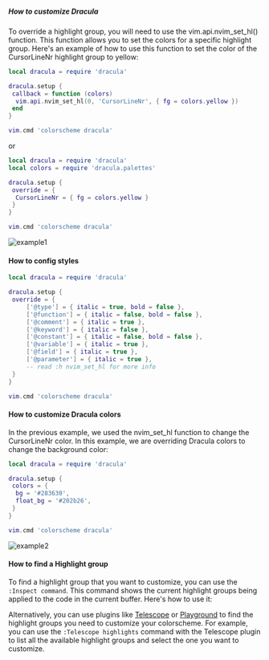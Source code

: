 ##### How to customize Dracula

To override a highlight group, you will need to use the 
vim.api.nvim_set_hl() function. 
This function allows you to set the colors for a specific highlight group.
Here's an example of how to use this function to set the color 
of the CursorLineNr highlight group to yellow:

```lua
local dracula = require 'dracula'

dracula.setup {
 callback = function (colors)
  vim.api.nvim_set_hl(0, 'CursorLineNr', { fg = colors.yellow })
 end
}

vim.cmd 'colorscheme dracula'
```

or

```lua
local dracula = require 'dracula'
local colors = require 'dracula.palettes'

dracula.setup {
 override = {
  CursorLineNr = { fg = colors.yellow }
 }
}

vim.cmd 'colorscheme dracula'
```

![example1](https://user-images.githubusercontent.com/50273941/228698201-4a8a57fd-51e6-473a-aecd-4771cd07ad6f.png)

#### How to config styles

```lua
local dracula = require 'dracula'

dracula.setup {
 override = {
     ['@type'] = { italic = true, bold = false },
     ['@function'] = { italic = false, bold = false },
     ['@comment'] = { italic = true },
     ['@keyword'] = { italic = false },
     ['@constant'] = { italic = false, bold = false },
     ['@variable'] = { italic = true },
     ['@field'] = { italic = true },
     ['@parameter'] = { italic = true },
     -- read :h nvim_set_hl for more info
 }
}

vim.cmd 'colorscheme dracula'
```

#### How to customize Dracula colors

In the previous example, we used the nvim_set_hl function 
to change the CursorLineNr color. In this example, 
we are overriding Dracula colors to change the background color:

```lua
local dracula = require 'dracula'

dracula.setup {
 colors = {
  bg = '#283630',
  float_bg = '#202b26',
 }
}

vim.cmd 'colorscheme dracula'
```

![example2](https://user-images.githubusercontent.com/50273941/228698426-6acd98f2-bc11-45a7-b217-744389265730.png)

#### How to find a Highlight group

To find a highlight group that you want to customize, you can use the `:Inspect command`.
This command shows the current highlight
groups being applied to the code in the current buffer. Here's how to use it:

Alternatively, you can use plugins like [Telescope](https://github.com/nvim-telescope/telescope.nvim) or
[Playground](https://github.com/nvim-treesitter/playground) to find the highlight groups you need to customize your colorscheme.
For example, you can use the `:Telescope highlights` command with the Telescope
plugin to list all the available highlight
groups and select the one you want to customize.
